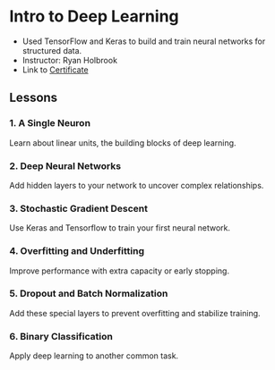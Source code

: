 # Intro to Deep Learning
* Used TensorFlow and Keras to build and train neural networks for structured data.
* Instructor: Ryan Holbrook
* Link to [Certificate](https://www.kaggle.com/learn/certification/ayushrijain/intro-to-deep-learning)

## Lessons
### 1. A Single Neuron
Learn about linear units, the building blocks of deep learning.
### 2. Deep Neural Networks
Add hidden layers to your network to uncover complex relationships.
### 3. Stochastic Gradient Descent
Use Keras and Tensorflow to train your first neural network.
### 4. Overfitting and Underfitting
Improve performance with extra capacity or early stopping.
### 5. Dropout and Batch Normalization
Add these special layers to prevent overfitting and stabilize training.
### 6. Binary Classification
Apply deep learning to another common task.